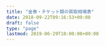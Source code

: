 ```yaml
---
title: "金券・チケット類の買取相場表"
date: 2018-09-22T09:16:53+09:00
draft: false
type: "page"
lastmod: 2019-06-29T10:00:00+09:00
---
```



